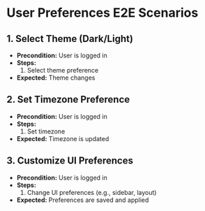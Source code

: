 # User Preferences E2E Scenarios

## 1. Select Theme (Dark/Light)

- **Precondition:** User is logged in
- **Steps:**
  1. Select theme preference
- **Expected:** Theme changes

## 2. Set Timezone Preference

- **Precondition:** User is logged in
- **Steps:**
  1. Set timezone
- **Expected:** Timezone is updated

## 3. Customize UI Preferences

- **Precondition:** User is logged in
- **Steps:**
  1. Change UI preferences (e.g., sidebar, layout)
- **Expected:** Preferences are saved and applied
